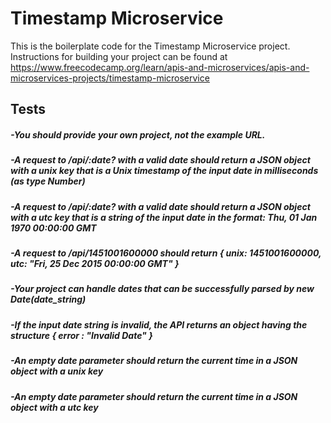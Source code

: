 # Timestamp Microservice

This is the boilerplate code for the Timestamp Microservice project. Instructions for building your project can be found at https://www.freecodecamp.org/learn/apis-and-microservices/apis-and-microservices-projects/timestamp-microservice

## Tests
##### -You should provide your own project, not the example URL.
##### -A request to /api/:date? with a valid date should return a JSON object with a unix key that is a Unix timestamp of the input date in milliseconds (as type Number)
##### -A request to /api/:date? with a valid date should return a JSON object with a utc key that is a string of the input date in the format: Thu, 01 Jan 1970 00:00:00 GMT
##### -A request to /api/1451001600000 should return { unix: 1451001600000, utc: "Fri, 25 Dec 2015 00:00:00 GMT" }
##### -Your project can handle dates that can be successfully parsed by new Date(date_string)
##### -If the input date string is invalid, the API returns an object having the structure { error : "Invalid Date" }
##### -An empty date parameter should return the current time in a JSON object with a unix key
##### -An empty date parameter should return the current time in a JSON object with a utc key
